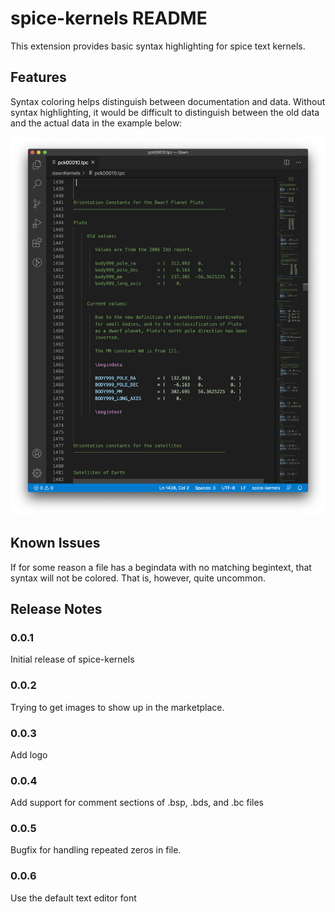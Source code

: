 # spice-kernels README

This extension provides basic syntax highlighting for spice text kernels.

## Features

Syntax coloring helps distinguish between documentation and data. Without syntax highlighting, it would
be difficult to distinguish between the old data and the actual data in the example below:

![syntax coloring](./screenshot.png)

## Known Issues

If for some reason a file has a begindata with no matching begintext, that
syntax will not be colored. That is, however, quite uncommon.

## Release Notes

### 0.0.1

Initial release of spice-kernels

### 0.0.2

Trying to get images to show up in the marketplace.

### 0.0.3

Add logo

### 0.0.4

Add support for comment sections of .bsp, .bds, and .bc files

### 0.0.5

Bugfix for handling repeated zeros in file.

### 0.0.6

Use the default text editor font